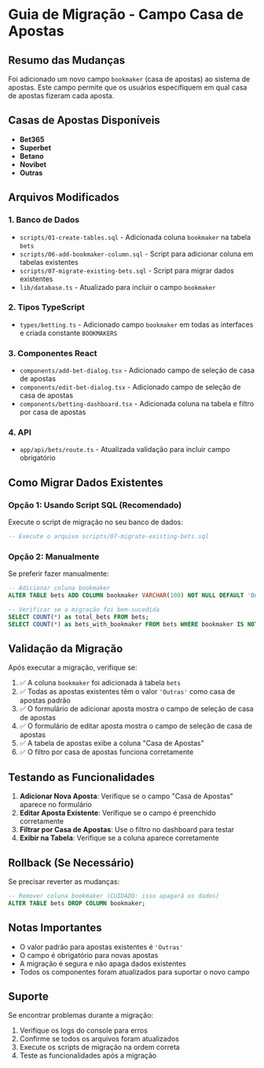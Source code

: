 # Guia de Migração - Campo Casa de Apostas

## Resumo das Mudanças

Foi adicionado um novo campo `bookmaker` (casa de apostas) ao sistema de apostas. Este campo permite que os usuários especifiquem em qual casa de apostas fizeram cada aposta.

## Casas de Apostas Disponíveis

- **Bet365**
- **Superbet**
- **Betano**
- **Novibet**
- **Outras**

## Arquivos Modificados

### 1. Banco de Dados
- `scripts/01-create-tables.sql` - Adicionada coluna `bookmaker` na tabela `bets`
- `scripts/06-add-bookmaker-column.sql` - Script para adicionar coluna em tabelas existentes
- `scripts/07-migrate-existing-bets.sql` - Script para migrar dados existentes
- `lib/database.ts` - Atualizado para incluir o campo `bookmaker`

### 2. Tipos TypeScript
- `types/betting.ts` - Adicionado campo `bookmaker` em todas as interfaces e criada constante `BOOKMAKERS`

### 3. Componentes React
- `components/add-bet-dialog.tsx` - Adicionado campo de seleção de casa de apostas
- `components/edit-bet-dialog.tsx` - Adicionado campo de seleção de casa de apostas
- `components/betting-dashboard.tsx` - Adicionada coluna na tabela e filtro por casa de apostas

### 4. API
- `app/api/bets/route.ts` - Atualizada validação para incluir campo obrigatório

## Como Migrar Dados Existentes

### Opção 1: Usando Script SQL (Recomendado)

Execute o script de migração no seu banco de dados:

```sql
-- Execute o arquivo scripts/07-migrate-existing-bets.sql
```

### Opção 2: Manualmente

Se preferir fazer manualmente:

```sql
-- Adicionar coluna bookmaker
ALTER TABLE bets ADD COLUMN bookmaker VARCHAR(100) NOT NULL DEFAULT 'Outras';

-- Verificar se a migração foi bem-sucedida
SELECT COUNT(*) as total_bets FROM bets;
SELECT COUNT(*) as bets_with_bookmaker FROM bets WHERE bookmaker IS NOT NULL;
```

## Validação da Migração

Após executar a migração, verifique se:

1. ✅ A coluna `bookmaker` foi adicionada à tabela `bets`
2. ✅ Todas as apostas existentes têm o valor `'Outras'` como casa de apostas padrão
3. ✅ O formulário de adicionar aposta mostra o campo de seleção de casa de apostas
4. ✅ O formulário de editar aposta mostra o campo de seleção de casa de apostas
5. ✅ A tabela de apostas exibe a coluna "Casa de Apostas"
6. ✅ O filtro por casa de apostas funciona corretamente

## Testando as Funcionalidades

1. **Adicionar Nova Aposta**: Verifique se o campo "Casa de Apostas" aparece no formulário
2. **Editar Aposta Existente**: Verifique se o campo é preenchido corretamente
3. **Filtrar por Casa de Apostas**: Use o filtro no dashboard para testar
4. **Exibir na Tabela**: Verifique se a coluna aparece corretamente

## Rollback (Se Necessário)

Se precisar reverter as mudanças:

```sql
-- Remover coluna bookmaker (CUIDADO: isso apagará os dados)
ALTER TABLE bets DROP COLUMN bookmaker;
```

## Notas Importantes

- O valor padrão para apostas existentes é `'Outras'`
- O campo é obrigatório para novas apostas
- A migração é segura e não apaga dados existentes
- Todos os componentes foram atualizados para suportar o novo campo

## Suporte

Se encontrar problemas durante a migração:

1. Verifique os logs do console para erros
2. Confirme se todos os arquivos foram atualizados
3. Execute os scripts de migração na ordem correta
4. Teste as funcionalidades após a migração 